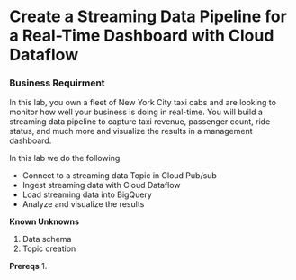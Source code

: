 # Create a Streaming Data Pipeline for a Real-Time Dashboard with Cloud Dataflow

### Business Requirment 
In this lab, you own a fleet of New York City taxi cabs and are looking to monitor how well your business is doing in real-time. You will build a streaming data pipeline to capture taxi revenue, passenger count, ride status, and much more and visualize the results in a management dashboard. 

In this lab we do the following 
-   Connect to a streaming data Topic in Cloud Pub/sub
-   Ingest streaming data with Cloud Dataflow
-   Load streaming data into BigQuery
-   Analyze and visualize the results

**Known Unknowns**
1. Data schema
2. Topic creation 

**Prereqs** 
1. 
<!--stackedit_data:
eyJoaXN0b3J5IjpbLTE5OTEzMzcxMTYsMTg1NTcxMDQ3MSw0NT
k2NzYwNTIsMTI3MTMzMjI1M119
-->